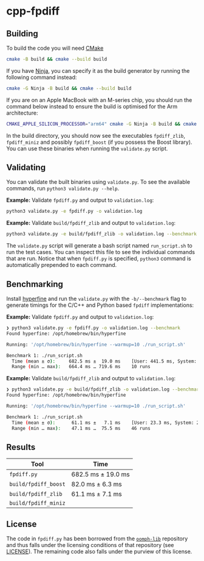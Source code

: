 # cpp-fpdiff

## Building

To build the code you will need [CMake](https://cmake.org/download/)

```bash
cmake -B build && cmake --build build
```

If you have [Ninja](https://ninja-build.org), you can specify it as the build generator by running the following command instead:

```bash
cmake -G Ninja -B build && cmake --build build
```

If you are on an Apple MacBook with an M-series chip, you should run the command below instead to ensure the build is optimised for the Arm architecture:

```bash
CMAKE_APPLE_SILICON_PROCESSOR="arm64" cmake -G Ninja -B build && cmake --build build
```

In the build directory, you should now see the executables `fpdiff_zlib`, `fpdiff_miniz` and possibly `fpdiff_boost` (if you possess the Boost library). You can use these binaries when running the `validate.py` script.

## Validating

You can validate the built binaries using `validate.py`. To see the available commands, run `python3 validate.py --help`.

**Example:** Validate `fpdiff.py` and output to `validation.log`:

```bash
python3 validate.py -e fpdiff.py -o validation.log
```

**Example:** Validate `build/fpdiff_zlib` and output to `validation.log`:

```bash
python3 validate.py -e build/fpdiff_zlib -o validation.log --benchmark
```

The `validate.py` script will generate a bash script named `run_script.sh` to run the test cases. You can inspect this file to see the individual commands that are run. Notice that when `fpdiff.py` is specified, `python3` command is automatically prepended to each command.

## Benchmarking

Install [hyperfine](https://github.com/sharkdp/hyperfine) and run the `validate.py` with the `-b/--benchmark` flag to generate timings for the C/C++ and Python based `fpdiff` implementations:

**Example:** Validate `fpdiff.py` and output to `validation.log`:

```bash
❯ python3 validate.py -e fpdiff.py -o validation.log --benchmark
Found hyperfine: /opt/homebrew/bin/hyperfine

Running: '/opt/homebrew/bin/hyperfine --warmup=10 ./run_script.sh'

Benchmark 1: ./run_script.sh
  Time (mean ± σ):     682.5 ms ±  19.0 ms    [User: 441.5 ms, System: 178.9 ms]
  Range (min … max):   664.4 ms … 719.6 ms    10 runs
```

**Example:** Validate `build/fpdiff_zlib` and output to `validation.log`:

```bash
❯ python3 validate.py -e build/fpdiff_zlib -o validation.log --benchmark
Found hyperfine: /opt/homebrew/bin/hyperfine

Running: '/opt/homebrew/bin/hyperfine --warmup=10 ./run_script.sh'

Benchmark 1: ./run_script.sh
  Time (mean ± σ):      61.1 ms ±   7.1 ms    [User: 23.3 ms, System: 24.7 ms]
  Range (min … max):    47.1 ms …  75.5 ms    46 runs
```

## Results

| Tool                 | Time                |
|----------------------|---------------------|
| `fpdiff.py`          | 682.5 ms ±  19.0 ms |
| `build/fpdiff_boost` | 82.0 ms ± 6.3 ms    |
| `build/fpdiff_zlib`  | 61.1 ms ± 7.1 ms    |
| `build/fpdiff_miniz` |                     |

## License

The code in `fpdiff.py` has been borrowed from the [`oomph-lib`](https://github.com/oomph-lib/oomph-lib) repository and thus falls under the licensing conditions of that repository (see [LICENSE](./LICENCE)). The remaining code also falls under the purview of this license.
